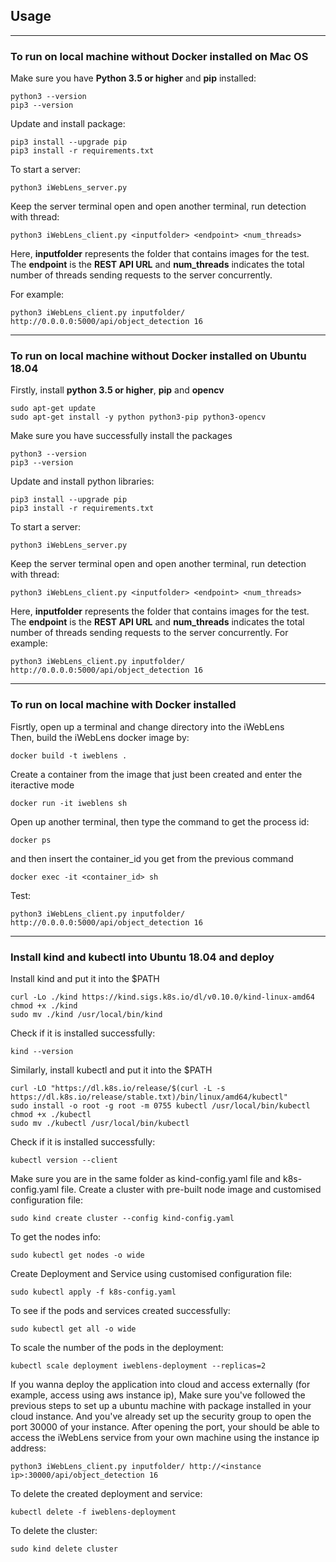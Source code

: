 ## Usage

---
### To run on local machine without Docker installed on Mac OS
Make sure you have **Python 3.5 or higher** and **pip** installed:
``` 
python3 --version
pip3 --version
```

Update and install package:
```
pip3 install --upgrade pip
pip3 install -r requirements.txt
```

<!-- Test detection with a sample image, make sure you are in the project folder and run:
```
python3 private_resources/object_detection.py yolo_tiny_configs/ inputfolder/000000473528.jpg 
``` -->

To start a server:
```
python3 iWebLens_server.py
```

Keep the server terminal open and open another terminal, run detection with thread:
```
python3 iWebLens_client.py <inputfolder> <endpoint> <num_threads>
```

Here, **inputfolder** represents the folder that contains images for the test. The **endpoint** is the **REST API URL** and **num_threads** indicates the total number of threads sending requests to the server concurrently.

For example:
```
python3 iWebLens_client.py inputfolder/ http://0.0.0.0:5000/api/object_detection 16
```


---
### To run on local machine without Docker installed on Ubuntu 18.04

Firstly, install **python 3.5 or higher**, **pip** and **opencv**
```
sudo apt-get update
sudo apt-get install -y python python3-pip python3-opencv
```

Make sure you have successfully install the packages
```
python3 --version
pip3 --version
```

Update and install python libraries:
```
pip3 install --upgrade pip
pip3 install -r requirements.txt
```

<!-- Test detection with a sample image, make sure you are in the project folder and run:
```
python3 private_resources/object_detection.py yolo_tiny_configs/ inputfolder/000000473528.jpg 
``` -->

To start a server:
```
python3 iWebLens_server.py
```

Keep the server terminal open and open another terminal, run detection with thread:
```
python3 iWebLens_client.py <inputfolder> <endpoint> <num_threads>
```

Here, **inputfolder** represents the folder that contains images for the test. The **endpoint** is the **REST API URL** and **num_threads** indicates the total number of threads sending requests to the server concurrently. 
For example:
```
python3 iWebLens_client.py inputfolder/ http://0.0.0.0:5000/api/object_detection 16
```


---
### To run on local machine with Docker installed

Fisrtly, open up a terminal and change directory into the iWebLens <br>
Then, build the iWebLens docker image by:
```
docker build -t iweblens .
```

Create a container from the image that just been created and enter the iteractive mode
```
docker run -it iweblens sh
```

Open up another terminal, then type the command to get the process id:
```
docker ps
```

and then insert the container_id you get from the previous command
```
docker exec -it <container_id> sh
```

Test:
```
python3 iWebLens_client.py inputfolder/ http://0.0.0.0:5000/api/object_detection 16
```

---
### Install kind and kubectl into Ubuntu 18.04 and deploy
Install kind and put it into the $PATH
```
curl -Lo ./kind https://kind.sigs.k8s.io/dl/v0.10.0/kind-linux-amd64
chmod +x ./kind
sudo mv ./kind /usr/local/bin/kind
```

Check if it is installed successfully:
```
kind --version
```

Similarly, install kubectl and put it into the $PATH
```
curl -LO "https://dl.k8s.io/release/$(curl -L -s https://dl.k8s.io/release/stable.txt)/bin/linux/amd64/kubectl"
sudo install -o root -g root -m 0755 kubectl /usr/local/bin/kubectl
chmod +x ./kubectl
sudo mv ./kubectl /usr/local/bin/kubectl
```

Check if it is installed successfully:
```
kubectl version --client
```

Make sure you are in the same folder as kind-config.yaml file and k8s-config.yaml file. Create a cluster with pre-built node image and customised configuration file:
```
sudo kind create cluster --config kind-config.yaml
```

To get the nodes info:
```
sudo kubectl get nodes -o wide
```

Create Deployment and Service using customised configuration file:
```
sudo kubectl apply -f k8s-config.yaml
```

To see if the pods and services created successfully:
```
sudo kubectl get all -o wide
```

To scale the number of the pods in the deployment:
```
kubectl scale deployment iweblens-deployment --replicas=2
```

If you wanna deploy the application into cloud and access externally (for example, access using aws instance ip), Make sure you've followed the previous steps to set up a ubuntu machine with package installed in your cloud instance. And you've already set up the security group to open the port 30000 of your instance. After opening the port, your should be able to access the iWebLens service from your own machine using the instance ip address:
```
python3 iWebLens_client.py inputfolder/ http://<instance ip>:30000/api/object_detection 16
```

To delete the created deployment and service:
```
kubectl delete -f iweblens-deployment
```

To delete the cluster:
```
sudo kind delete cluster
```
